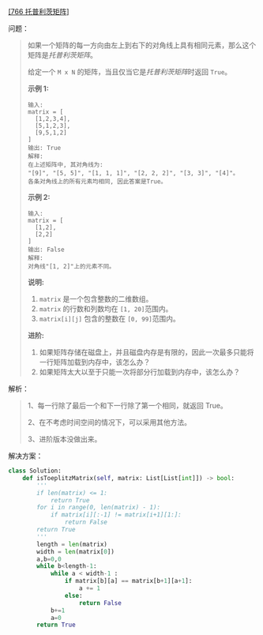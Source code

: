 [[766 托普利茨矩阵]](https://leetcode-cn.com/problems/toeplitz-matrix/)

问题：

> 如果一个矩阵的每一方向由左上到右下的对角线上具有相同元素，那么这个矩阵是*托普利茨矩阵*。
>
> 给定一个 `M x N` 的矩阵，当且仅当它是*托普利茨矩阵*时返回 `True`。
>
> **示例 1:**
>
> ```
> 输入: 
> matrix = [
>   [1,2,3,4],
>   [5,1,2,3],
>   [9,5,1,2]
> ]
> 输出: True
> 解释:
> 在上述矩阵中, 其对角线为:
> "[9]", "[5, 5]", "[1, 1, 1]", "[2, 2, 2]", "[3, 3]", "[4]"。
> 各条对角线上的所有元素均相同, 因此答案是True。
> ```
>
> **示例 2:**
>
> ```
> 输入:
> matrix = [
>   [1,2],
>   [2,2]
> ]
> 输出: False
> 解释: 
> 对角线"[1, 2]"上的元素不同。
> ```
>
> **说明:**
>
> 1.  `matrix` 是一个包含整数的二维数组。
> 2. `matrix` 的行数和列数均在 `[1, 20]`范围内。
> 3. `matrix[i][j]` 包含的整数在 `[0, 99]`范围内。
>
> **进阶:**
>
> 1. 如果矩阵存储在磁盘上，并且磁盘内存是有限的，因此一次最多只能将一行矩阵加载到内存中，该怎么办？
> 2. 如果矩阵太大以至于只能一次将部分行加载到内存中，该怎么办？



解析：

> 1、每一行除了最后一个和下一行除了第一个相同，就返回 True。
>
> 2、在不考虑时间空间的情况下，可以采用其他方法。
>
> 3、进阶版本没做出来。



解决方案：

```python
class Solution:
    def isToeplitzMatrix(self, matrix: List[List[int]]) -> bool:
        '''
        if len(matrix) <= 1:
            return True
        for i in range(0, len(matrix) - 1):
            if matrix[i][:-1] != matrix[i+1][1:]:
                return False
        return True
        '''
        length = len(matrix)
        width = len(matrix[0])
        a,b=0,0
        while b<length-1:
            while a < width-1 :
                if matrix[b][a] == matrix[b+1][a+1]:
                    a += 1
                else:
                    return False
            b+=1
            a=0
        return True
```

